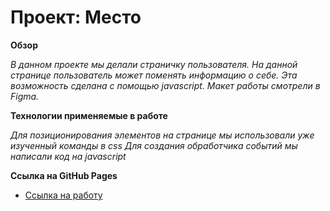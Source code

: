 # Проект: Место

**Обзор**

*В данном проекте мы делали страничку пользователя. На данной странице пользователь может поменять информацию о себе.
Эта возможность сделана с помощью javascript. Макет работы смотрели в Figma.* 

**Технологии применяемые в работе**

*Для позиционирования элементов на странице мы использовали уже изученный команды в css*
*Для создания обработчика событий мы написали код на javascript*

**Ссылка на GitHub Pages**


* [Ссылка на работу](https://andreymirenkov.github.io/mesto/index.html)
